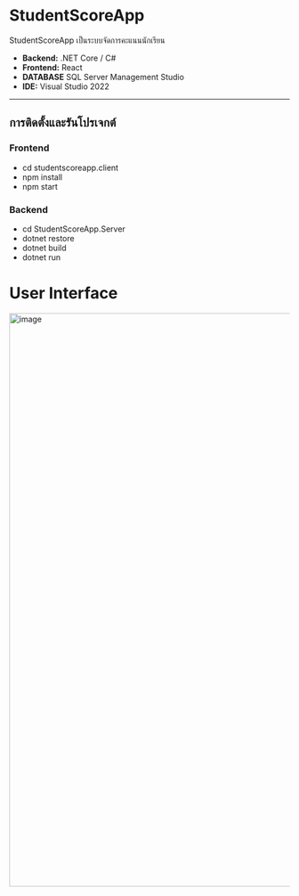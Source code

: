 # StudentScoreApp

StudentScoreApp เป็นระบบจัดการคะแนนนักเรียน  
- **Backend:** .NET Core / C#  
- **Frontend:** React 
- **DATABASE** SQL Server Management Studio
- **IDE:** Visual Studio 2022  

---

## การติดตั้งและรันโปรเจกต์
### Frontend
- cd studentscoreapp.client
- npm install
- npm start
  
### Backend
- cd StudentScoreApp.Server
- dotnet restore
- dotnet build
- dotnet run
  
# User Interface
<img width="1919" height="1030" alt="image" src="https://github.com/user-attachments/assets/ce3bdf8e-8282-4b5a-8322-0c75b7c47f61" />
